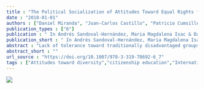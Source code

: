 ```yaml
---
title : "The Political Socialization of Attitudes Toward Equal Rights from a Comparative Perspective"
date : "2018-01-01"
authors : ["Daniel Miranda", "Juan-Carlos Castillo", "Patricio Cumsille"]
publication_types : ["6"]
publication : " In Andrés Sandoval-Hernández, Maria Magdalena Isac & Daniel Miranda: Teaching Tolerance in a Globalized World 103--123 . Cham: Springer International Publishing https://doi.org/10.1007/978-3-319-78692-6_7. ISBN: 978-3-319-78692-6"
publication_short : " In Andrés Sandoval-Hernández, Maria Magdalena Isac & Daniel Miranda: Teaching Tolerance in a Globalized World 103--123 . Cham: Springer International Publishing https://doi.org/10.1007/978-3-319-78692-6_7. ISBN: 978-3-319-78692-6"
abstract : "Lack of tolerance toward traditionally disadvantaged groups, such as immigrants, ethnic minorities and women, represents a growing challenge to contemporary democracies. Assuming that attitudes toward such social groups are at least partly learned during the political socialization of school-age children, this chapter explores individual differences in equal rights attitudes using data from the last International Civic and Citizenship Education Study (ICCS) 2009 on socioeconomic and demographic characteristics of eighth grade students from 38 countries. Using structural equations and multilevel models, the analysis estimates regression models using a set of measures, with family status being the main independent variable. The results show that there are large differences across countries regarding the level of inclusive attitudes, and that parental education and the number of books at home are relevant predictors of more inclusive attitudes of children in most of the countries analyzed; however, patterns differ by gender and immigrant groups. The findings are discussed, taking into account current and future political issues associated with migration and demands for equal rights."
abstract_short : ""
url_source : "https://doi.org/10.1007/978-3-319-78692-6_7"
tags : ["Attitudes toward diversity","citizenship education","International Civic and Citizenship Education Study (ICCS)","International large-scale assessments","Multilevel structural equation models"]
---
```


![](https://media.springernature.com/w306/springer-static/cover-hires/book/978-3-319-78692-6)
